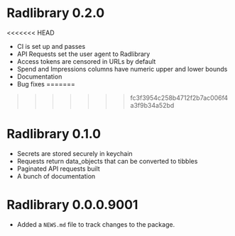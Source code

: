 # Radlibrary 0.2.0
<<<<<<< HEAD
* CI is set up and passes
* API Requests set the user agent to Radlibrary
* Access tokens are censored in URLs by default
* Spend and Impressions columns have numeric upper and lower bounds
* Documentation
* Bug fixes
=======
>>>>>>> fc3f3954c258b4712f2b7ac006f4a3f9b34a52bd

# Radlibrary 0.1.0
* Secrets are stored securely in keychain
* Requests return data_objects that can be converted to tibbles
* Paginated API requests built
* A bunch of documentation

# Radlibrary 0.0.0.9001

* Added a `NEWS.md` file to track changes to the package.
